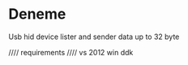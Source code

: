 Deneme
======
Usb hid device lister and sender data up to 32 byte


////
requirements
////
vs 2012
win ddk

